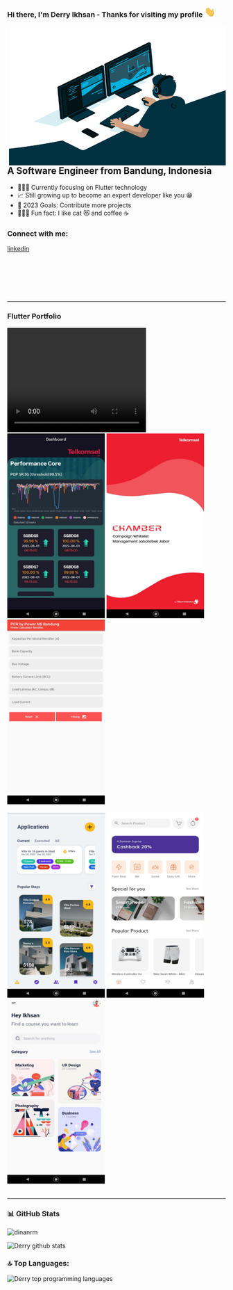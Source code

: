 ### Hi there, I'm Derry Ikhsan - Thanks for visiting my profile <img src="https://github.com/DerryIkhsan/DerryIkhsan/blob/main/waving-hand.gif" width="25">

<img align="right" alt="GIF" src="https://github.com/DerryIkhsan/DerryIkhsan/blob/main/code.gif?raw=true" width="500" height="320" />

## A Software Engineer from Bandung, Indonesia

- 👨🏻‍💻 Currently focusing on Flutter technology
- 📈 Still growing up to become an expert developer like you 😁
- 🎯 2023 Goals: Contribute more projects
- 🏃🏻‍♂️ Fun fact: I like cat 😻 and coffee ☕

### Connect with me:

[linkedin](https://www.linkedin.com/in/derry-ikhsan-09361316b/)

<br>
<br>
<br>
<br>
<br>

---

### Flutter Portfolio
<div>
  <video width="320" height="240" controls>
    <source src="https://github.com/DerryIkhsan/DerryIkhsan/blob/main/booking%20service%20app.mp4" type="video/mp4">
  </video>
</div>
<div>
  <img alt="img" src="https://github.com/DerryIkhsan/DerryIkhsan/blob/main/performance.jpeg" width="225" height="425">
  <img alt="img" src="https://github.com/DerryIkhsan/DerryIkhsan/blob/main/chamber.jpeg" width="225" height="425">
  <img alt="img" src="https://github.com/DerryIkhsan/DerryIkhsan/blob/main/pcr.jpeg" width="225" height="425">
</div>
<br>
<div>
  <img alt="img" src="https://github.com/DerryIkhsan/DerryIkhsan/blob/main/booking_app.jpeg" width="225" height="425">
  <img alt="img" src="https://github.com/DerryIkhsan/DerryIkhsan/blob/main/commerce_app.jpeg" width="225" height="425">
  <img alt="img" src="https://github.com/DerryIkhsan/DerryIkhsan/blob/main/course_app.jpeg" width="225" height="425">
</div>

<br>

---

### 📊 GitHub Stats
<p><img align="center" src="https://github-readme-streak-stats.herokuapp.com/?user=DerryIkhsan&theme=dark" alt="dinanrm" /></p>

![Derry github stats](https://github-readme-stats.vercel.app/api?username=DerryIkhsan&show_icons=true&theme=react&count_private=true&include_all_commits=true)

### 🔝 Top Languages:
![Derry top programming languages](https://github-readme-stats.vercel.app/api/top-langs/?username=DerryIkhsan&langs_count=10&layout=compact&theme=dark)
